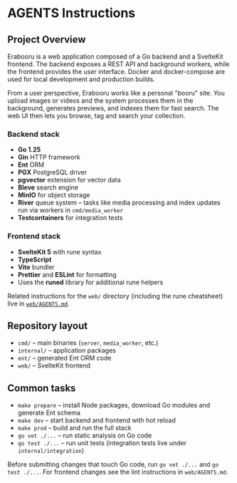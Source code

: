 # AGENTS Instructions

## Project Overview
Erabooru is a web application composed of a Go backend and a SvelteKit frontend. The backend exposes a REST API and background workers, while the frontend provides the user interface. Docker and docker-compose are used for local development and production builds.

From a user perspective, Erabooru works like a personal "booru" site. You upload images or videos and the system processes them in the background, generates previews, and indexes them for fast search. The web UI then lets you browse, tag and search your collection.

### Backend stack
- **Go 1.25**
- **Gin** HTTP framework
- **Ent** ORM
- **PGX** PostgreSQL driver
- **pgvector** extension for vector data
- **Bleve** search engine
- **MinIO** for object storage
- **River** queue system – tasks like media processing and index updates run via workers in `cmd/media_worker`
- **Testcontainers** for integration tests

### Frontend stack
- **SvelteKit 5** with rune syntax
- **TypeScript**
- **Vite** bundler
- **Prettier** and **ESLint** for formatting
- Uses the **runed** library for additional rune helpers

Related instructions for the `web/` directory (including the rune cheatsheet) live in [`web/AGENTS.md`](web/AGENTS.md).

## Repository layout
- `cmd/` – main binaries (`server`, `media_worker`, etc.)
- `internal/` – application packages
- `ent/` – generated Ent ORM code
- `web/` – SvelteKit frontend

## Common tasks
- `make prepare` – install Node packages, download Go modules and generate Ent schema
- `make dev` – start backend and frontend with hot reload
- `make prod` – build and run the full stack
- `go vet ./...` – run static analysis on Go code
- `go test ./...` – run unit tests (integration tests live under `internal/integration`)

Before submitting changes that touch Go code, run `go vet ./...` and `go test ./...`. For frontend changes see the lint instructions in `web/AGENTS.md`.
